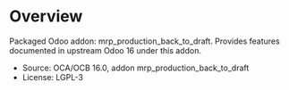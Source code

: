 # Overview

Packaged Odoo addon: mrp_production_back_to_draft. Provides features documented in upstream Odoo 16 under this addon.

- Source: OCA/OCB 16.0, addon mrp_production_back_to_draft
- License: LGPL-3
